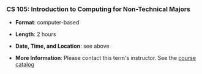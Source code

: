 <!---
Feel free to change this link if there is something more appropriate.
Do not change the anchor name.
-->

### <a name="CS105" class="anchor"></a>CS 105: Introduction to Computing for Non-Technical Majors



* **Format**: computer-based
<!--- -->
* **Length**: 2 hours
<!--- -->
* **Date, Time, and Location**: see above
<!--- -->
* **More Information**: Please contact this term's instructor.   See the [course catalog](https://courses.illinois.edu/schedule)
